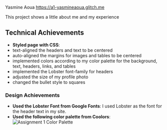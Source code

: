 Yasmine Aoua
https://a1-yasmineaoua.glitch.me

This project shows a little about me and my experience

## Technical Achievements
- **Styled page with CSS**: 
- text-aligned the headers and text to be centered
- auto-aligned the margins for images and tables to be centered
- implemented colors according to my color palette for the background, text, headers, links, and tables
- implemented the Lobster font-family for headers
- adjusted the size of my profile photo
- changed the bullet style to squares

### Design Achievements
- **Used the Lobster Font from Google Fonts**: I used Lobster as the font for the header text in my site.
- **Used the following color palette from Coolors**:
![Assignment 1 Color Palette](https://user-images.githubusercontent.com/74080772/187084022-c92f48ce-2d01-4d33-94c3-6e4e1c35a85d.png)
